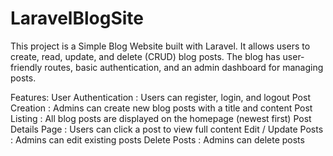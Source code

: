 # LaravelBlogSite
 This project is a Simple Blog Website built with Laravel. It allows users to create, read, update, and delete (CRUD) blog posts.  The blog has user-friendly routes, basic authentication, and an admin dashboard for managing posts.

Features:
User Authentication	: Users can register, login, and logout
Post Creation :	Admins can create new blog posts with a title and content
Post Listing :	All blog posts are displayed on the homepage (newest first)
Post Details Page :	Users can click a post to view full content
Edit / Update Posts :	Admins can edit existing posts
Delete Posts :	Admins can delete posts
